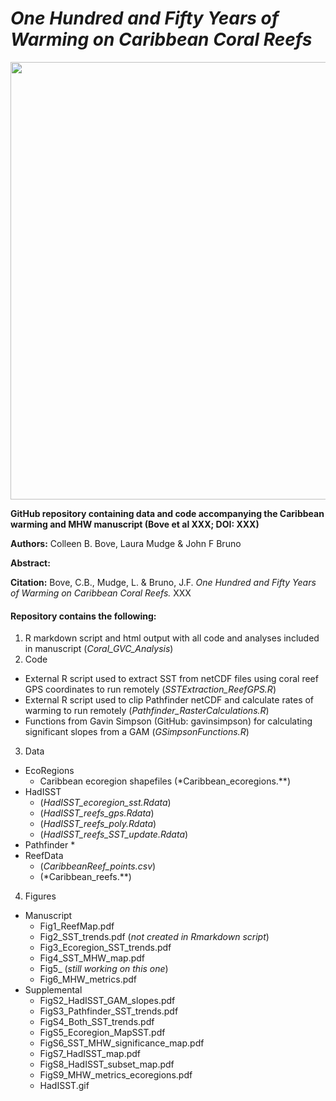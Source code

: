 # *One Hundred and Fifty Years of Warming on Caribbean Coral Reefs*

<img src="https://user-images.githubusercontent.com/45176386/113480898-bfc60c00-9464-11eb-9a95-00af8f80c9ea.png" width = "700" />

**GitHub repository containing data and code accompanying the Caribbean warming and MHW manuscript (Bove et al XXX; DOI: XXX)**

**Authors:** Colleen B. Bove, Laura Mudge & John F Bruno

**Abstract:** 

**Citation:** Bove, C.B., Mudge, L. & Bruno, J.F. *One Hundred and Fifty Years of Warming on Caribbean Coral Reefs.* XXX


#### Repository contains the following:
1. R markdown script and html output with all code and analyses included in manuscript (*Coral_GVC_Analysis*)
2. Code
  * External R script used to extract SST from netCDF files using coral reef GPS coordinates to run remotely  (*SSTExtraction_ReefGPS.R*)
  * External R script used to clip Pathfinder netCDF and calculate rates of warming to run remotely (*Pathfinder_RasterCalculations.R*)
  * Functions from Gavin Simpson (GitHub: gavinsimpson) for calculating significant slopes from a GAM (*GSimpsonFunctions.R*)
3. Data
  * EcoRegions
     * Caribbean ecoregion shapefiles (*Caribbean_ecoregions.**)
  * HadISST
     * (*HadISST_ecoregion_sst.Rdata*)
     * (*HadISST_reefs_gps.Rdata*)
     * (*HadISST_reefs_poly.Rdata*)
     * (*HadISST_reefs_SST_update.Rdata*)
  * Pathfinder
     * 
  * ReefData
     * (*CaribbeanReef_points.csv*)
     * (*Caribbean_reefs.**)
4. Figures
  * Manuscript
     * Fig1_ReefMap.pdf
     * Fig2_SST_trends.pdf (*not created in Rmarkdown script*)
     * Fig3_Ecoregion_SST_trends.pdf
     * Fig4_SST_MHW_map.pdf
     * Fig5_ (*still working on this one*)
     * Fig6_MHW_metrics.pdf
  * Supplemental
     * FigS2_HadISST_GAM_slopes.pdf
     * FigS3_Pathfinder_SST_trends.pdf
     * FigS4_Both_SST_trends.pdf
     * FigS5_Ecoregion_MapSST.pdf
     * FigS6_SST_MHW_significance_map.pdf
     * FigS7_HadISST_map.pdf
     * FigS8_HadISST_subset_map.pdf
     * FigS9_MHW_metrics_ecoregions.pdf
     * HadISST.gif

